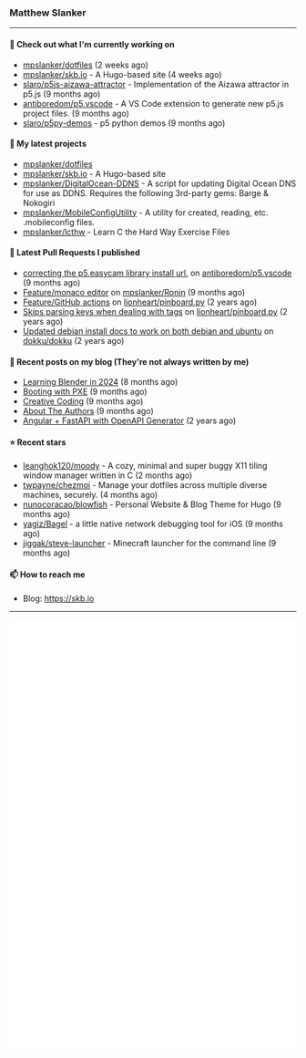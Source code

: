 ### Matthew Slanker
---
#### 👷 Check out what I'm currently working on

- [mpslanker/dotfiles](https://github.com/mpslanker/dotfiles) (2 weeks ago)
- [mpslanker/skb.io](https://github.com/mpslanker/skb.io) - A Hugo-based site (4 weeks ago)
- [slaro/p5js-aizawa-attractor](https://github.com/slaro/p5js-aizawa-attractor) - Implementation of the Aizawa attractor in p5.js (9 months ago)
- [antiboredom/p5.vscode](https://github.com/antiboredom/p5.vscode) - A VS Code extension to generate new p5.js project files. (9 months ago)
- [slaro/p5py-demos](https://github.com/slaro/p5py-demos) - p5 python demos (9 months ago)

#### 🌱 My latest projects

- [mpslanker/dotfiles](https://github.com/mpslanker/dotfiles)
- [mpslanker/skb.io](https://github.com/mpslanker/skb.io) - A Hugo-based site
- [mpslanker/DigitalOcean-DDNS](https://github.com/mpslanker/DigitalOcean-DDNS) - A script for updating Digital Ocean DNS for use as DDNS.  Requires the following 3rd-party gems: Barge &amp; Nokogiri
- [mpslanker/MobileConfigUtility](https://github.com/mpslanker/MobileConfigUtility) - A utility for created, reading, etc. .mobileconfig files.
- [mpslanker/lcthw](https://github.com/mpslanker/lcthw) - Learn C the Hard Way Exercise Files

#### 🔨 Latest Pull Requests I published

- [correcting the p5.easycam library install url.](https://github.com/antiboredom/p5.vscode/pull/62) on [antiboredom/p5.vscode](https://github.com/antiboredom/p5.vscode) (9 months ago)
- [Feature/monaco editor](https://github.com/mpslanker/Ronin/pull/1) on [mpslanker/Ronin](https://github.com/mpslanker/Ronin) (9 months ago)
- [Feature/GitHub actions](https://github.com/lionheart/pinboard.py/pull/30) on [lionheart/pinboard.py](https://github.com/lionheart/pinboard.py) (2 years ago)
- [Skips parsing keys when dealing with tags](https://github.com/lionheart/pinboard.py/pull/28) on [lionheart/pinboard.py](https://github.com/lionheart/pinboard.py) (2 years ago)
- [Updated debian install docs to work on both debian and ubuntu](https://github.com/dokku/dokku/pull/5658) on [dokku/dokku](https://github.com/dokku/dokku) (2 years ago)

#### 📜 Recent posts on my blog (They're not always written by me) 

- [Learning Blender in 2024](https://skb.io/posts/blender-getting-started/) (8 months ago)
- [Booting with PXE](https://skb.io/posts/booting-with-pxe/) (9 months ago)
- [Creative Coding](https://skb.io/posts/generative-art/) (9 months ago)
- [About The Authors](https://skb.io/about/) (9 months ago)
- [Angular &#43; FastAPI with OpenAPI Generator](https://skb.io/posts/ng&#43;fastapi/) (2 years ago)

#### ⭐ Recent stars

- [leanghok120/moody](https://github.com/leanghok120/moody) - A cozy, minimal and super buggy X11 tiling window manager written in C (2 months ago)
- [twpayne/chezmoi](https://github.com/twpayne/chezmoi) - Manage your dotfiles across multiple diverse machines, securely. (4 months ago)
- [nunocoracao/blowfish](https://github.com/nunocoracao/blowfish) - Personal Website &amp; Blog Theme for Hugo (9 months ago)
- [yagiz/Bagel](https://github.com/yagiz/Bagel) - a little native network debugging tool for iOS (9 months ago)
- [jiggak/steve-launcher](https://github.com/jiggak/steve-launcher) - Minecraft launcher for the command line (9 months ago)

#### 📫 How to reach me
- Blog: https://skb.io
---
<img src="https://raw.githubusercontent.com/mpslanker/mpslanker/main/github-metrics.svg">